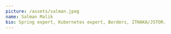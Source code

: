 ```yaml
---
picture: /assets/salman.jpeg
name: Salman Malik
bio: Spring expert, Kubernetes expert, Borders, ITHAKA/JSTOR.
---
```


